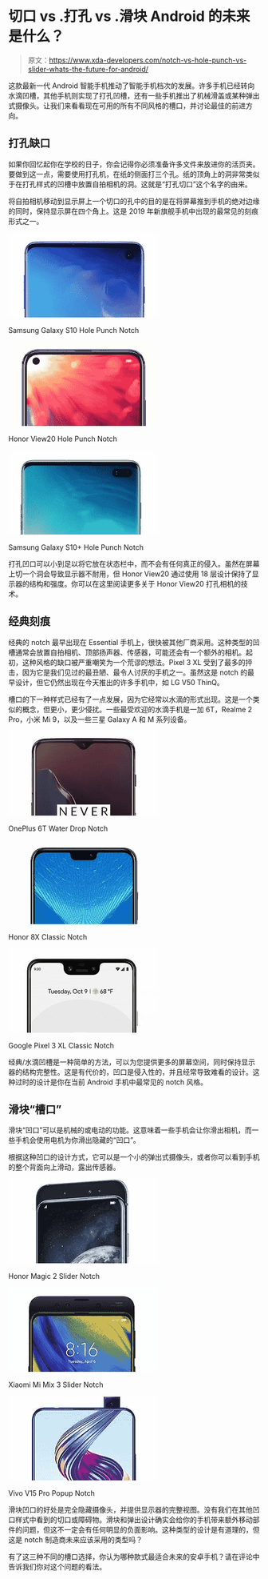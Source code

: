 # 切口 vs .打孔 vs .滑块 Android 的未来是什么？

> 原文：<https://www.xda-developers.com/notch-vs-hole-punch-vs-slider-whats-the-future-for-android/>

这款最新一代 Android 智能手机推动了智能手机档次的发展。许多手机已经转向水滴凹槽，其他手机则实现了打孔凹槽，还有一些手机推出了机械滑盖或某种弹出式摄像头。让我们来看看现在可用的所有不同风格的槽口，并讨论最佳的前进方向。

## 打孔缺口

如果你回忆起你在学校的日子，你会记得你必须准备许多文件来放进你的活页夹。要做到这一点，需要使用打孔机，在纸的侧面打三个孔。纸的顶角上的洞非常类似于在打孔样式的凹槽中放置自拍相机的洞。这就是“打孔切口”这个名字的由来。

将自拍相机移动到显示屏上一个切口的孔中的目的是在将屏幕推到手机的绝对边缘的同时，保持显示屏在四个角上。这是 2019 年新旗舰手机中出现的最常见的刻痕形式之一。

 <picture>![](img/0e6a002f7d778ca01285784a82f3c4d9.png)</picture> 

Samsung Galaxy S10 Hole Punch Notch

 <picture>![](img/bc8a0e893ec12d44dfe888dfc4fe5b57.png)</picture> 

Honor View20 Hole Punch Notch

 <picture>![](img/401555ff65f55690af2bdc42aa0feada.png)</picture> 

Samsung Galaxy S10+ Hole Punch Notch

打孔凹口可以小到足以将它放在状态栏中，而不会有任何真正的侵入。虽然在屏幕上切一个洞会导致显示器不耐用，但 Honor View20 通过使用 18 层设计保持了显示器的结构和强度。你可以在这里阅读更多关于 Honor View20 打孔相机的技术。

## 经典刻痕

经典的 notch 最早出现在 Essential 手机上，很快被其他厂商采用。这种类型的凹槽通常会放置自拍相机、顶部扬声器、传感器，可能还会有一个额外的相机。起初，这种风格的缺口被严重嘲笑为一个荒谬的想法。Pixel 3 XL 受到了最多的抨击，因为它是我们见过的最丑陋、最令人讨厌的手机之一。虽然这是 notch 的最早设计，但它仍然出现在今天推出的许多手机中，如 LG V50 ThinQ。

槽口的下一种样式已经有了一点发展，因为它经常以水滴的形式出现。这是一个类似的概念，但更小，更少侵扰。一些最受欢迎的水滴手机是一加 6T，Realme 2 Pro，小米 Mi 9，以及一些三星 Galaxy A 和 M 系列设备。

 <picture>![](img/34a395c31e3944eda7f6f5ff40041a8a.png)</picture> 

OnePlus 6T Water Drop Notch

 <picture>![](img/9b9b5ca25899f79579985a10c0982a6b.png)</picture> 

Honor 8X Classic Notch

 <picture>![](img/60fcbf975873107b581b5fb8549299a1.png)</picture> 

Google Pixel 3 XL Classic Notch

经典/水滴凹槽是一种简单的方法，可以为您提供更多的屏幕空间，同时保持显示器的结构完整性。这是有代价的，凹口是侵入性的，并且经常导致难看的设计。这种过时的设计是你在当前 Android 手机中最常见的 notch 风格。

## 滑块“槽口”

滑块“凹口”可以是机械的或电动的功能。这意味着一些手机会让你滑出相机，而一些手机会使用电机为你滑出隐藏的“凹口”。

根据这种凹口的设计方式，它可以是一个小的弹出式摄像头，或者你可以看到手机的整个背面向上滑动，露出传感器。

 <picture>![](img/f267dc25fae3ae808a9feeb0ae191c98.png)</picture> 

Honor Magic 2 Slider Notch

 <picture>![](img/505b4714142632707ae76710dec62bc1.png)</picture> 

Xiaomi Mi Mix 3 Slider Notch

 <picture>![](img/bd9e67809daf5cc91e16713fa22396b7.png)</picture> 

Vivo V15 Pro Popup Notch

滑块凹口的好处是完全隐藏摄像头，并提供显示器的完整视图。没有我们在其他凹口样式中看到的切口或障碍物。滑块和弹出设计确实会给你的手机带来额外移动部件的问题，但这不一定会有任何明显的负面影响。这种类型的设计是有道理的，但这是 notch 制造商未来应该采用的类型吗？

有了这三种不同的槽口选择，你认为哪种款式最适合未来的安卓手机？请在评论中告诉我们你对这个问题的看法。